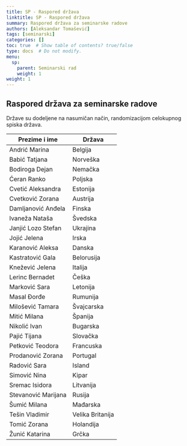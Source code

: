 ```yaml
---
title: SP - Raspored država
linktitle: SP - Raspored država
summary: Raspored država za seminarske radove
authors: [Aleksandar Tomašević]
tags: [seminarski]
categories: []
toc: true  # Show table of contents? true/false
type: docs  # Do not modify.
menu:
  sp:
    parent: Seminarski rad
    weight: 1
weight: 1
---
```


## Raspored država za seminarske radove

Države su dodeljene na nasumičan način, randomizacijom celokupnog spiska država.


| Prezime i ime       	| Država           	|
|---------------------	|------------------	|
| Andrić Marina       	| Belgija          	|
| Babić Tatjana       	| Norveška         	|
| Bodiroga Dejan      	| Nemačka          	|
| Ćeran Ranko         	| Poljska          	|
| Cvetić Aleksandra   	| Estonija         	|
| Cvetković Zorana    	| Austrija         	|
| Damljanović Anđela  	| Finska           	|
| Ivaneža Nataša      	| Švedska          	|
| Janjić Lozo Stefan  	| Ukrajina         	|
| Jojić Jelena        	| Irska            	|
| Karanović Aleksa    	| Danska           	|
| Kastratović Gala    	| Belorusija       	|
| Knežević Jelena     	| Italija          	|
| Lerinc Bernadet     	| Češka            	|
| Marković Sara       	| Letonija         	|
| Masal Đorđe         	| Rumunija         	|
| Milošević Tamara    	| Švajcarska       	|
| Mitić Milana        	| Španija          	|
| Nikolić Ivan        	| Bugarska         	|
| Pajić Tijana        	| Slovačka         	|
| Petković Teodora    	| Francuska        	|
| Prodanović Zorana   	| Portugal         	|
| Radović Sara        	| Island           	|
| Simović Nina        	| Kipar            	|
| Sremac Isidora      	| Litvanija        	|
| Stevanović Marijana 	| Rusija           	|
| Šumić Milana        	| Mađarska         	|
| Tešin Vladimir      	| Velika Britanija 	|
| Tomić Zorana        	| Holandija        	|
| Žunić Katarina      	| Grčka            	|

